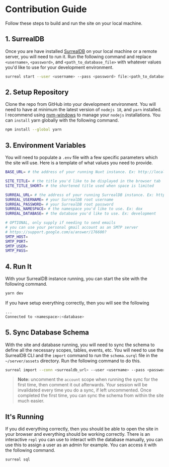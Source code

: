 # Contribution Guide

Follow these steps to build and run the site on your local machine.

## 1. SurrealDB

Once you are have installed [SurrealDB](https://docs.surrealdb.com/docs/introduction/start/) on your local machine or a remote server, you will need to run it. Run the following command and replace `<username>`, `<password>`, and `<path_to_database_file>` with whatever values you'd like to use for your development environment.

```bash
surreal start --user <username> --pass <password> file:<path_to_database_file>
```

## 2. Setup Repository

Clone the repo from GitHub into your development environment. You will need to have at minimum the latest version of `nodejs 18`, and `yarn` installed. I recommend using [nvm-windows](https://github.com/coreybutler/nvm-windows) to manage your `nodejs` installations. You can `install` yarn globally with the following command.

```bash
npm install --global yarn
```

## 3. Environment Variables

You will need to populate a `.env` file with a few specific parameters which the site will use. Here is a template of what values you need to provide.

```bash
BASE_URL= # the address of your running Nuxt instance. Ex: http://localhost:3000

SITE_TITLE= # the title you'd like to be displayed in the browser tab
SITE_TITLE_SHORT= # the shortened title used when space is limited

SURREAL_URL= # the address of your running SurrealDB instance. Ex: http://localhost:8000/rpc
SURREAL_USERNAME= # your SurrealDB root username
SURREAL_PASSWORD= # your SurrealDB root password
SURREAL_NAMESPACE= # the namespace you'd like to use. Ex: dox
SURREAL_DATABASE= # the database you'd like to use. Ex: development

# OPTIONAL, only supply if needing to send emails
# you can use your personal gmail account as an SMTP server
# https://support.google.com/a/answer/176600?
SMTP_HOST=
SMTP_PORT=
SMTP_USER=
SMTP_PASS=
```

## 4. Run It

With your SurrealDB instance running, you can start the site with the following command.

```bash
yarn dev
```

If you have setup everything correctly, then you will see the following

```bash
...
Connected to <namespace>:<database>
```

## 5. Sync Database Schema

With the site and database running, you will need to sync the schema to define all the necessary scopes, tables, events, etc. You will need to use the SurrealDB CLI and the `import` command to run the `schema.surql` file in the `~/server/assets` directory. Run the following command to do this.

```bash
surreal import --conn <surrealdb_url> --user <username> --pass <password> --ns dox --db development <path_to_schema_surql>
```

> **Note:** uncomment the `account` scope when running the sync for the first time, then comment it out afterwards. Your session will be invalidated every time you do a sync, if left uncommented. Once completed the first time, you can sync the schema from within the site much easier.

## It's Running

If you did everything correctly, then you should be able to open the site in your browser and everything should be working correctly. There is an interactive `repl` you can use to interact with the database manually, you can use this to assign a user as an admin for example. You can access it with the following command.

```bash
surreal sql
```
